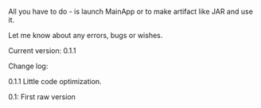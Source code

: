 
All you have to do - is launch MainApp or to make artifact like JAR and use it. 

Let me know about any errors, bugs or wishes.

Current version: 0.1.1

Change log:

0.1.1
Little code optimization.

0.1:
First raw version
